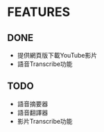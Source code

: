 # FEATURES

## DONE

 - 提供網頁版下載YouTube影片
 - 語音Transcribe功能


## TODO

 - 語音摘要器
 - 語音翻譯器
 - 影片Transcribe功能